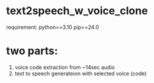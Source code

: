 # text2speech_w_voice_clone
requirement: python==3.10 pip==24.0

# two parts:
1. voice code extraction from ~14sec audio
2. text to speech generateion with selected voice (code)
